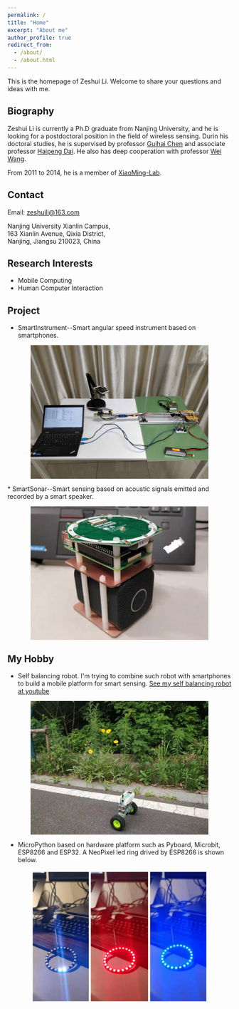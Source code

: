 ```yaml
---
permalink: /
title: "Home"
excerpt: "About me"
author_profile: true
redirect_from: 
  - /about/
  - /about.html
---
```

This is the homepage of Zeshui Li. Welcome to share your questions and ideas with me.

Biography
---
Zeshui Li is currently a Ph.D graduate from Nanjing University, and he is looking for a postdoctoral position in the field of wireless sensing. Durin his doctoral studies, he is supervised by professor [Guihai Chen](http://cs.nju.edu.cn/gchen/) and associate professor [Haipeng Dai](http://cs.nju.edu.cn/daihp/). He also has deep cooperation with professor [Wei Wang](http://cs.nju.edu.cn/ww/). 

From 2011 to 2014, he is a member of [XiaoMing-Lab](http://www.xiaoming-lab.com/).

Contact
---
Email: zeshuili@163.com  

Nanjing University Xianlin Campus,  
163 Xianlin Avenue, Qixia District,  
Nanjing, Jiangsu 210023, China

Research Interests
---
* Mobile Computing  
* Human Computer Interaction 

Project
---
* SmartInstrument--Smart angular speed instrument based on smartphones.  
<p align="center"><img src="https://raw.githubusercontent.com/ZeshuiLi/ZeshuiLi.github.io/master/images/Testbed-2.jpg" width="400" height="300" align="center"></P>  
* SmartSonar--Smart sensing based on acoustic signals emitted and recorded by a smart speaker.  
<p align="center"><img src="https://raw.githubusercontent.com/ZeshuiLi/ZeshuiLi.github.io/master/images/SmartSonar.jpeg" width="400" height="300" align="center"></P>   

My Hobby
---
* Self balancing robot. I'm trying to combine such robot with smartphones to build a mobile platform for smart sensing. 
[See my self balancing robot at youtube](https://www.youtube.com/watch?v=_J-YQ3ySKJA&list=PLxVt4lPz_cAiK9lSIy2-FKN1Th8wJ7R3r "My self balancing robot")
<p align="center"><img src="https://raw.githubusercontent.com/ZeshuiLi/ZeshuiLi.github.io/master/images/SelfBalancingRobotLittle.jpeg" width="400" height="300" align="center"></P>  

* MicroPython based on hardware platform such as Pyboard, Microbit, ESP8266 and ESP32. A NeoPixel led ring drived by ESP8266 is shown below.
<p align="center"><img
src="https://raw.githubusercontent.com/ZeshuiLi/ZeshuiLi.github.io/master/images/NeoPixelLittle.jpeg" width="400" height="300" align="center"></P>
